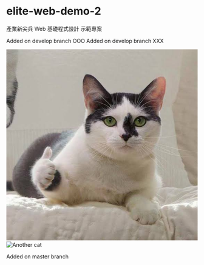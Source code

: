 # elite-web-demo-2

產業新尖兵 Web 基礎程式設計 示範專案

Added on develop branch OOO
Added on develop branch XXX


![Cat](./image/cat.jpg)
![Another cat](https://i.imgur.com/9wGJWa0.png)

Added on master branch
